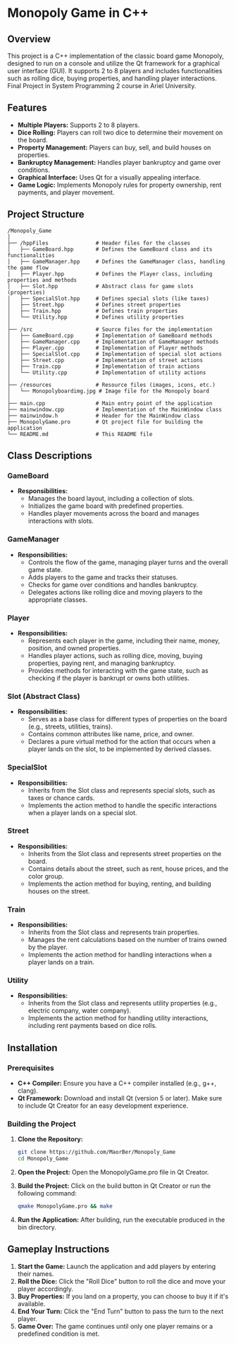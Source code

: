 
# Monopoly Game in C++

## Overview

This project is a C++ implementation of the classic board game Monopoly, designed to run on a console and utilize the Qt framework for a graphical user interface (GUI). It supports 2 to 8 players and includes functionalities such as rolling dice, buying properties, and handling player interactions.
Final Project in System Programming 2 course in Ariel University.

## Features

- **Multiple Players:** Supports 2 to 8 players.
- **Dice Rolling:** Players can roll two dice to determine their movement on the board.
- **Property Management:** Players can buy, sell, and build houses on properties.
- **Bankruptcy Management:** Handles player bankruptcy and game over conditions.
- **Graphical Interface:** Uses Qt for a visually appealing interface.
- **Game Logic:** Implements Monopoly rules for property ownership, rent payments, and player movement.

## Project Structure

```
/Monopoly_Game 
│
├── /hppFiles               # Header files for the classes
│   ├── GameBoard.hpp       # Defines the GameBoard class and its functionalities
│   ├── GameManager.hpp     # Defines the GameManager class, handling the game flow
│   ├── Player.hpp          # Defines the Player class, including properties and methods
│   ├── Slot.hpp            # Abstract class for game slots (properties)
│   ├── SpecialSlot.hpp     # Defines special slots (like taxes)
│   ├── Street.hpp          # Defines street properties
│   ├── Train.hpp           # Defines train properties
│   └── Utility.hpp         # Defines utility properties
│
├── /src                    # Source files for the implementation
│   ├── GameBoard.cpp       # Implementation of GameBoard methods
│   ├── GameManager.cpp     # Implementation of GameManager methods
│   ├── Player.cpp          # Implementation of Player methods
│   ├── SpecialSlot.cpp     # Implementation of special slot actions
│   ├── Street.cpp          # Implementation of street actions
│   ├── Train.cpp           # Implementation of train actions
│   └── Utility.cpp         # Implementation of utility actions
│
├── /resources              # Resource files (images, icons, etc.)
│   └── Monopolyboardimg.jpg # Image file for the Monopoly board
│
├── main.cpp                # Main entry point of the application
├── mainwindow.cpp          # Implementation of the MainWindow class
├── mainwindow.h            # Header for the MainWindow class
├── MonopolyGame.pro        # Qt project file for building the application
└── README.md               # This README file
```

## Class Descriptions

### GameBoard

- **Responsibilities:**
  - Manages the board layout, including a collection of slots.
  - Initializes the game board with predefined properties.
  - Handles player movements across the board and manages interactions with slots.

### GameManager

- **Responsibilities:**
  - Controls the flow of the game, managing player turns and the overall game state.
  - Adds players to the game and tracks their statuses.
  - Checks for game over conditions and handles bankruptcy.
  - Delegates actions like rolling dice and moving players to the appropriate classes.

### Player

- **Responsibilities:**
  - Represents each player in the game, including their name, money, position, and owned properties.
  - Handles player actions, such as rolling dice, moving, buying properties, paying rent, and managing bankruptcy.
  - Provides methods for interacting with the game state, such as checking if the player is bankrupt or owns both utilities.

### Slot (Abstract Class)

- **Responsibilities:**
  - Serves as a base class for different types of properties on the board (e.g., streets, utilities, trains).
  - Contains common attributes like name, price, and owner.
  - Declares a pure virtual method for the action that occurs when a player lands on the slot, to be implemented by derived classes.

### SpecialSlot

- **Responsibilities:**
  - Inherits from the Slot class and represents special slots, such as taxes or chance cards.
  - Implements the action method to handle the specific interactions when a player lands on a special slot.

### Street

- **Responsibilities:**
  - Inherits from the Slot class and represents street properties on the board.
  - Contains details about the street, such as rent, house prices, and the color group.
  - Implements the action method for buying, renting, and building houses on the street.

### Train

- **Responsibilities:**
  - Inherits from the Slot class and represents train properties.
  - Manages the rent calculations based on the number of trains owned by the player.
  - Implements the action method for handling interactions when a player lands on a train.

### Utility

- **Responsibilities:**
  - Inherits from the Slot class and represents utility properties (e.g., electric company, water company).
  - Implements the action method for handling utility interactions, including rent payments based on dice rolls.

## Installation

### Prerequisites

- **C++ Compiler:** Ensure you have a C++ compiler installed (e.g., g++, clang).
- **Qt Framework:** Download and install Qt (version 5 or later). Make sure to include Qt Creator for an easy development experience.

### Building the Project

1. **Clone the Repository:**
   ```bash
   git clone https://github.com/MaorBer/Monopoly_Game
   cd Monopoly_Game
   ```

2. **Open the Project:** Open the MonopolyGame.pro file in Qt Creator.

3. **Build the Project:** Click on the build button in Qt Creator or run the following command:
   ```bash
   qmake MonopolyGame.pro && make
   ```

4. **Run the Application:** After building, run the executable produced in the bin directory.

## Gameplay Instructions

1. **Start the Game:** Launch the application and add players by entering their names.
2. **Roll the Dice:** Click the "Roll Dice" button to roll the dice and move your player accordingly.
3. **Buy Properties:** If you land on a property, you can choose to buy it if it's available.
4. **End Your Turn:** Click the "End Turn" button to pass the turn to the next player.
5. **Game Over:** The game continues until only one player remains or a predefined condition is met.


